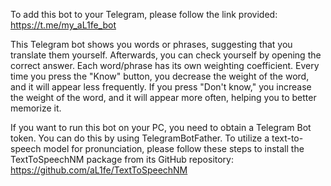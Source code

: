 To add this bot to your Telegram, please follow the link provided: https://t.me/my_aL1fe_bot

This Telegram bot shows you words or phrases, suggesting that you translate them yourself. Afterwards, you can check yourself by opening the correct answer. Each word/phrase has its own weighting coefficient. Every time you press the "Know" button, you decrease the weight of the word, and it will appear less frequently. If you press "Don't know," you increase the weight of the word, and it will appear more often, helping you to better memorize it.

If you want to run this bot on your PC, you need to obtain a Telegram Bot token. You can do this by using TelegramBotFather.
To utilize a text-to-speech model for pronunciation, please follow these steps to install the TextToSpeechNM package from its GitHub repository: https://github.com/aL1fe/TextToSpeechNM
